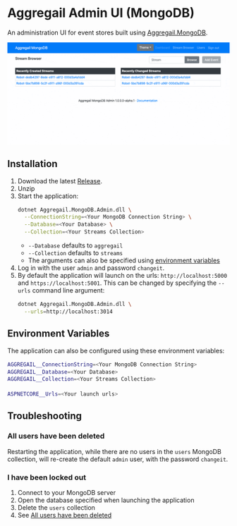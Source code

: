 # Aggregail Admin UI (MongoDB)

An administration UI for event stores built using [Aggregail.MongoDB](../Aggregail.MongoDB).

![NuGet](Documentation/preview.gif)

## Installation

 1. Download the latest [Release](https://github.com/Nillerr/EventSourcing.Demo/releases).
 2. Unzip
 3. Start the application:
    ```bash
    dotnet Aggregail.MongoDB.Admin.dll \
      --ConnectionString=<Your MongoDB Connection String> \
      --Database=<Your Database> \
      --Collection=<Your Streams Collection>
    ```
     - `--Database` defaults to `aggregail`
     - `--Collection` defaults to `streams`
     - The arguments can also be specified using [environment variables](Environment-Variables)
 4. Log in with the user `admin` and password `changeit`.
 5. By default the application will launch on the urls: `http://localhost:5000` and 
    `https://localhost:5001`. This can be changed by specifying the `--urls` command line argument:
    ```bash
    dotnet Aggregail.MongoDB.Admin.dll \
      --urls=http://localhost:3014
    ``` 
 
 ## Environment Variables

The application can also be configured using these environment variables:

```sh
AGGREGAIL__ConnectionString=<Your MongoDB Connection String>
AGGREGAIL__Database=<Your Database>
AGGREGAIL__Collection=<Your Streams Collection>

ASPNETCORE__Urls=<Your launch urls>
```

## Troubleshooting

### All users have been deleted

Restarting the application, while there are no users in the `users` MongoDB collection, will 
re-create the default `admin` user, with the password `changeit`.

### I have been locked out

 1. Connect to your MongoDB server
 2. Open the database specified when launching the application
 3. Delete the `users` collection
 4. See [All users have been deleted](#All-users-have-been-deleted)
 
